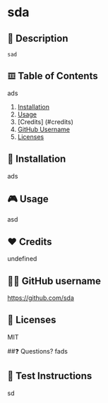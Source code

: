  
  # sda

  ## 📄 Description
    sad

  ## 𝌞 Table of Contents
  ads
  1. [Installation](#installation)
  2. [Usage](#usage)
  3. [Credits] (#credits)
  4. [GitHub Username](#gitHub-username)
  5. [Licenses](#licenses)

  ## 🏁 Installation
  ads

  ## 🎮 Usage
  asd

  ## ❤️ Credits
  undefined

  ## 👩‍💻 GitHub username
  https://github.com/sda

  ## 📜 Licenses
  MIT

  ##❓ Questions?
  fads

  ## 🧪 Test Instructions
  sd

